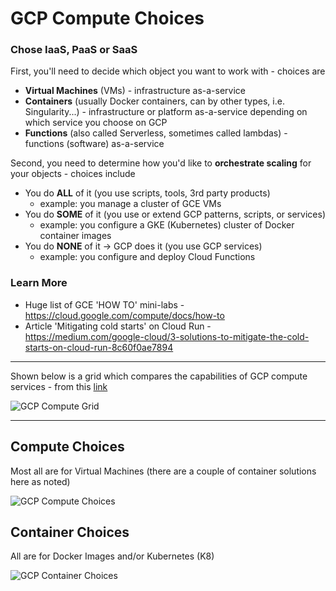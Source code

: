 # GCP Compute Choices

### Chose IaaS, PaaS or SaaS

First, you'll need to decide which object you want to work with - choices are
- **Virtual Machines** (VMs) - infrastructure as-a-service
- **Containers** (usually Docker containers, can by other types, i.e. Singularity...) - infrastructure or platform as-a-service depending on which service you choose on GCP
- **Functions** (also called Serverless, sometimes called lambdas) - functions (software) as-a-service

Second, you need to determine how you'd like to **orchestrate scaling** for your objects - choices include
- You do **ALL** of it (you use scripts, tools, 3rd party products)
  - example: you manage a cluster of GCE VMs
- You do **SOME** of it (you use or extend GCP patterns, scripts, or services)
  - example: you configure a GKE (Kubernetes) cluster of Docker container images
- You do **NONE** of it -> GCP does it (you use GCP services)
  - example: you configure and deploy Cloud Functions
  
  
### Learn More
 - Huge list of GCE 'HOW TO' mini-labs - https://cloud.google.com/compute/docs/how-to
 - Article 'Mitigating cold starts' on Cloud Run - https://medium.com/google-cloud/3-solutions-to-mitigate-the-cold-starts-on-cloud-run-8c60f0ae7894
  
 ---
  
 Shown below is a grid which compares the capabilities of GCP compute services - from this [link](https://cloud.google.com/hosting-options#hosting-options)
  
![GCP Compute Grid](https://github.com/lynnlangit/gcp-essentials/blob/master/7_sample_data/images/compute-grid.png)
  
 ---

## Compute Choices

Most all are for Virtual Machines (there are a couple of container solutions here as noted)

![GCP Compute Choices](https://github.com/lynnlangit/gcp-essentials/blob/master/7_sample_data/images/compute-choices.png)

## Container Choices

All are for Docker Images and/or Kubernetes (K8)

![GCP Container Choices](https://github.com/lynnlangit/gcp-essentials/blob/master/7_sample_data/images/container-choices.png)
